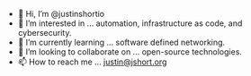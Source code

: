 - 👋 Hi, I’m @justinshortio
- 👀 I’m interested in ... automation, infrastructure as code, and cybersecurity. 
- 🌱 I’m currently learning ... software defined networking.
- 💞️ I’m looking to collaborate on ... open-source technologies. 
- 📫 How to reach me ... justin@jshort.org

<!---
justinshortio/justinshortio is a ✨ special ✨ repository because its `README.md` (this file) appears on your GitHub profile.
You can click the Preview link to take a look at your changes.
--->
